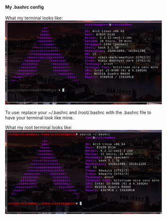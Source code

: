 #### My .bashrc config

What my terminal looks like: ![screenshots/neofetch.png](screenshots/neofetch.png)

To use: replace your ~/.bashrc and /root/.bashrc with the .bashrc file to have your terminal look like mine. 

What my root terminal looks like: ![screenshots/neofetch_root.png](screenshots/neofetch_root.png)
